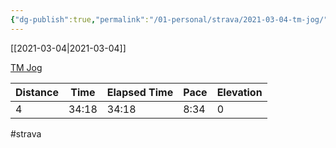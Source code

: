 ```yaml
---
{"dg-publish":true,"permalink":"/01-personal/strava/2021-03-04-tm-jog/"}
---
```



[[2021-03-04\|2021-03-04]]

[TM Jog](https://www.strava.com/activities/4892377738)

| Distance | Time  | Elapsed Time | Pace | Elevation |
| -------- | ----- | ------------ | ---- | --------- |
| 4        | 34:18 | 34:18        | 8:34 | 0         |




#strava

